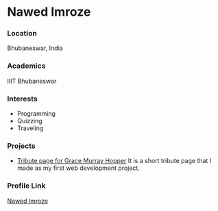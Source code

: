 # Nawed Imroze

### Location

Bhubaneswar, India

### Academics

IIIT Bhubaneswar

### Interests

- Programming
- Quizzing
- Traveling

### Projects

- [Tribute page for Grace Murray Hopper](https://github.com/nawedx/Gracehopper-tribute) It is a short tribute page that I made as my first web development project.

### Profile Link

[Nawed Imroze](https://github.com/nawedx)
